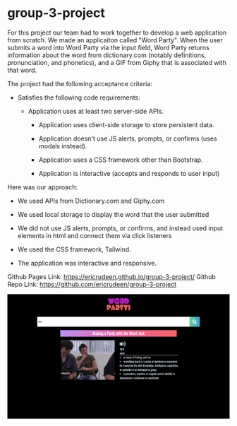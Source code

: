 # group-3-project

For this project our team had to work together to develop a web application from scratch. We made an applicaiton called "Word Party". When the user submits a word into Word Party via the input field, Word Party returns information about the word from dictionary.com (notably definitions, pronunciation, and phonetics), and a GIF from Giphy that is associated with that word. 


The project had the following acceptance criteria:

  * Satisfies the following code requirements:

    * Application uses at least two server-side APIs.

      * Application uses client-side storage to store persistent data.

      * Application doesn't use JS alerts, prompts, or confirms (uses modals instead).

      * Application uses a CSS framework other than Bootstrap.

      * Application is interactive (accepts and responds to user input)


Here was our approach:

  * We used APIs from Dictionary.com and Giphy.com

  * We used local storage to display the word that the user submitted

  * We did not use JS alerts, prompts, or confirms, and instead used input elements in html and connect them via click listeners

  * We used the CSS framework, Tailwind.

  * The application was interactive and responsive. 


Github Pages Link: https://ericrudeen.github.io/group-3-project/ 
Github Repo Link: https://github.com/ericrudeen/group-3-project


![screencapture-ericrudeen-github-io-group-3-project-2021-04-24-11_12_57](./assets/images/screencapture-ericrudeen-github-io-group-3-project-2021-04-24-11_12_57.png)
